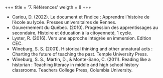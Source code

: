 +++
title = '7. Références'
weigth = 8
+++

- Cariou, D. (2022). Le document et l’indice : Apprendre l’histoire de l’école au lycée. Presses universitaires de Rennes.
- Gouvernement du Québec. (2010). Progression des apprentissages au secondaire, Histoire et éducation à la citoyenneté, 1 cycle.
- Lyster, R. (2016). Vers une approche intégrée en immersion. Edition CEC.
- Wineburg, S. S. (2001). Historical thinking and other unnatural acts : Charting the future of teaching the past. Temple University Press.
- Wineburg, S. S., Martin, D., & Monte-Sano, C. (2011). Reading like a historian : Teaching literacy in middle and high school history classrooms. Teachers College Press, Columbia University.

